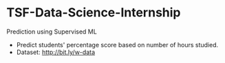 # TSF-Data-Science-Internship

Prediction using Supervised ML
* Predict students' percentage score based on number of hours studied.
* Dataset: http://bit.ly/w-data
 
